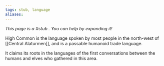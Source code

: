 ```yaml
---
tags: stub, language
aliases:
---
```


*This page is a #stub . You can help by expanding it!*

High Common is the language spoken by most people in the north-west of [[Central Alaturmen]], and is a passable humanoid trade language.

It claims its roots in the languages of the first conversations between the humans and elves who gathered in this area.